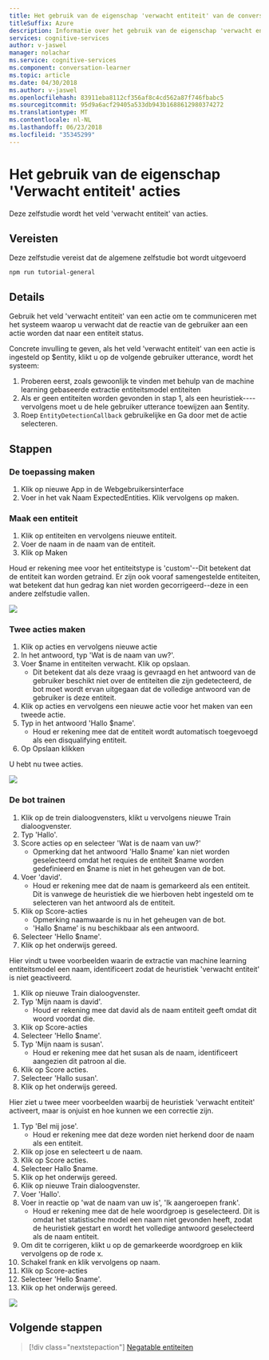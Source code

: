 ```yaml
---
title: Het gebruik van de eigenschap 'verwacht entiteit' van de conversatie cursist acties - cognitieve Microsoft-Services | Microsoft Docs
titleSuffix: Azure
description: Informatie over het gebruik van de eigenschap 'verwacht entiteit' van een conversatie cursist-toepassing.
services: cognitive-services
author: v-jaswel
manager: nolachar
ms.service: cognitive-services
ms.component: conversation-learner
ms.topic: article
ms.date: 04/30/2018
ms.author: v-jaswel
ms.openlocfilehash: 83911eba8112cf356af8c4cd562a87f746fbabc5
ms.sourcegitcommit: 95d9a6acf29405a533db943b1688612980374272
ms.translationtype: MT
ms.contentlocale: nl-NL
ms.lasthandoff: 06/23/2018
ms.locfileid: "35345299"
---
```

# <a name="how-to-use-the-expected-entity-property-of-actions"></a>Het gebruik van de eigenschap 'Verwacht entiteit' acties

Deze zelfstudie wordt het veld 'verwacht entiteit' van acties.

## <a name="requirements"></a>Vereisten
Deze zelfstudie vereist dat de algemene zelfstudie bot wordt uitgevoerd

    npm run tutorial-general

## <a name="details"></a>Details
Gebruik het veld 'verwacht entiteit' van een actie om te communiceren met het systeem waarop u verwacht dat de reactie van de gebruiker aan een actie worden dat naar een entiteit status.

Concrete invulling te geven, als het veld 'verwacht entiteit' van een actie is ingesteld op $entity, klikt u op de volgende gebruiker utterance, wordt het systeem:

1. Proberen eerst, zoals gewoonlijk te vinden met behulp van de machine learning gebaseerde extractie entiteitsmodel entiteiten
2. Als er geen entiteiten worden gevonden in stap 1, als een heuristiek----vervolgens moet u de hele gebruiker utterance toewijzen aan $entity.
3. Roep `EntityDetectionCallback` gebruikelijke en Ga door met de actie selecteren.

## <a name="steps"></a>Stappen

### <a name="create-the-application"></a>De toepassing maken

1. Klik op nieuwe App in de Webgebruikersinterface
2. Voer in het vak Naam ExpectedEntities. Klik vervolgens op maken.

### <a name="create-an-entity"></a>Maak een entiteit

1. Klik op entiteiten en vervolgens nieuwe entiteit.
2. Voer de naam in de naam van de entiteit.
3. Klik op Maken

Houd er rekening mee voor het entiteitstype is 'custom'--Dit betekent dat de entiteit kan worden getraind.  Er zijn ook vooraf samengestelde entiteiten, wat betekent dat hun gedrag kan niet worden gecorrigeerd--deze in een andere zelfstudie vallen.

![](../media/tutorial4_entities.PNG)

### <a name="create-two-actions"></a>Twee acties maken

1. Klik op acties en vervolgens nieuwe actie
2. In het antwoord, typ 'Wat is de naam van uw?'.
3. Voer $name in entiteiten verwacht. Klik op opslaan.
    - Dit betekent dat als deze vraag is gevraagd en het antwoord van de gebruiker beschikt niet over de entiteiten die zijn gedetecteerd, de bot moet wordt ervan uitgegaan dat de volledige antwoord van de gebruiker is deze entiteit.
2. Klik op acties en vervolgens een nieuwe actie voor het maken van een tweede actie.
3. Typ in het antwoord 'Hallo $name'.
    - Houd er rekening mee dat de entiteit wordt automatisch toegevoegd als een disqualifying entiteit. 
4. Op Opslaan klikken

U hebt nu twee acties.

![](../media/tutorial4_actions.PNG)

### <a name="train-the-bot"></a>De bot trainen

1. Klik op de trein dialoogvensters, klikt u vervolgens nieuwe Train dialoogvenster.
2. Typ 'Hallo'.
3. Score acties op en selecteer 'Wat is de naam van uw?'
    - Opmerking dat het antwoord 'Hallo $name' kan niet worden geselecteerd omdat het requies de entiteit $name worden gedefinieerd en $name is niet in het geheugen van de bot.
2. Voer 'david'. 
    - Houd er rekening mee dat de naam is gemarkeerd als een entiteit. Dit is vanwege de heuristiek die we hierboven hebt ingesteld om te selecteren van het antwoord als de entiteit.
5. Klik op Score-acties
    - Opmerking naamwaarde is nu in het geheugen van de bot.
    - 'Hallo $name' is nu beschikbaar als een antwoord. 
6. Selecteer 'Hello $name'.
7. Klik op het onderwijs gereed.

Hier vindt u twee voorbeelden waarin de extractie van machine learning entiteitsmodel een naam, identificeert zodat de heuristiek 'verwacht entiteit' is niet geactiveerd.

1. Klik op nieuwe Train dialoogvenster.
2. Typ 'Mijn naam is david'.
    - Houd er rekening mee dat david als de naam entiteit geeft omdat dit woord voordat die.
2. Klik op Score-acties
3. Selecteer 'Hello $name'.
4. Typ 'Mijn naam is susan'.
    - Houd er rekening mee dat het susan als de naam, identificeert aangezien dit patroon al die.
2. Klik op Score acties.
2. Selecteer 'Hallo susan'.
3. Klik op het onderwijs gereed.

Hier ziet u twee meer voorbeelden waarbij de heuristiek 'verwacht entiteit' activeert, maar is onjuist en hoe kunnen we een correctie zijn.

1. Typ 'Bel mij jose'.
    - Houd er rekening mee dat deze worden niet herkend door de naam als een entiteit.
2. Klik op jose en selecteert u de naam.
3. Klik op Score acties.
4. Selecteer Hallo $name.
5. Klik op het onderwijs gereed.
1. Klik op nieuwe Train dialoogvenster.
2. Voer 'Hallo'.
3. Voer in reactie op 'wat de naam van uw is', 'Ik aangeroepen frank'.
    - Houd er rekening mee dat de hele woordgroep is geselecteerd. Dit is omdat het statistische model een naam niet gevonden heeft, zodat de heuristiek gestart en wordt het volledige antwoord geselecteerd als de naam entiteit.
2. Om dit te corrigeren, klikt u op de gemarkeerde woordgroep en klik vervolgens op de rode x. 
3. Schakel frank en klik vervolgens op naam.
2. Klik op Score-acties
3. Selecteer 'Hello $name'.
4. Klik op het onderwijs gereed.

![](../media/tutorial4_dialogs.PNG)

## <a name="next-steps"></a>Volgende stappen

> [!div class="nextstepaction"]
> [Negatable entiteiten](./5-negatable-entities.md)
